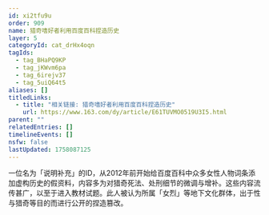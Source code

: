 ```yaml
---
id: xi2tfu9u
order: 909
name: 猎奇嗜好者利用百度百科捏造历史
layer: 5
categoryId: cat_drHx4oqn
tagIds:
  - tag_BHaPQ9KP
  - tag_jKWvm6pa
  - tag_6irejv37
  - tag_5uiQ64t5
aliases: []
titledLinks:
  - title: "相关链接: 猎奇嗜好者利用百度百科捏造历史"
    url: https://www.163.com/dy/article/E61TUVMO0519U3I5.html
parent: ""
relatedEntries: []
timelineEvents: []
nsfw: false
lastUpdated: 1758087125
---
```


一位名为「说明补充」的ID，从2012年前开始给百度百科中众多女性人物词条添加虚构历史的假资料，内容多为对猎奇死法、处刑细节的微调与增补。这些内容流传甚广，以至于进入教材试题。此人被认为所属「女烈」等地下文化群体，出于性与猎奇等目的而进行公开的捏造篡改。